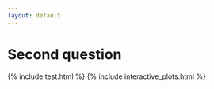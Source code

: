 ```yaml
---
layout: default
---
```


# Second question

{% include test.html %}
{% include interactive_plots.html %}
